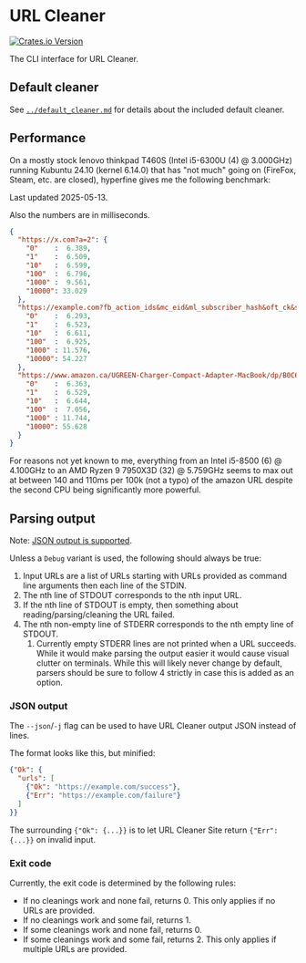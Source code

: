 # URL Cleaner

[![Crates.io Version](https://img.shields.io/crates/v/url-cleaner)](https://crates.io/crates/url-cleaner/)

The CLI interface for URL Cleaner.

## Default cleaner

See [`../default_cleaner.md`](../default_cleaner.md) for details about the included default cleaner.

## Performance

On a mostly stock lenovo thinkpad T460S (Intel i5-6300U (4) @ 3.000GHz) running Kubuntu 24.10 (kernel 6.14.0) that has "not much" going on (FireFox, Steam, etc. are closed), hyperfine gives me the following benchmark:

Last updated 2025-05-13.

Also the numbers are in milliseconds.

```Json
{
  "https://x.com?a=2": {
    "0"    :  6.389,
    "1"    :  6.509,
    "10"   :  6.599,
    "100"  :  6.796,
    "1000" :  9.561,
    "10000": 33.029
  },
  "https://example.com?fb_action_ids&mc_eid&ml_subscriber_hash&oft_ck&s_cid&unicorn_click_id": {
    "0"    :  6.293,
    "1"    :  6.523,
    "10"   :  6.611,
    "100"  :  6.925,
    "1000" : 11.576,
    "10000": 54.227
  },
  "https://www.amazon.ca/UGREEN-Charger-Compact-Adapter-MacBook/dp/B0C6DX66TN/ref=sr_1_5?crid=2CNEQ7A6QR5NM&keywords=ugreen&qid=1704364659&sprefix=ugreen%2Caps%2C139&sr=8-5&ufe=app_do%3Aamzn1.fos.b06bdbbe-20fd-4ebc-88cf-fa04f1ca0da8": {
    "0"    :  6.363,
    "1"    :  6.529,
    "10"   :  6.644,
    "100"  :  7.056,
    "1000" : 11.744,
    "10000": 55.628
  }
}
```

For reasons not yet known to me, everything from an Intel i5-8500 (6) @ 4.100GHz to an AMD Ryzen 9 7950X3D (32) @ 5.759GHz seems to max out at between 140 and 110ms per 100k (not a typo) of the amazon URL despite the second CPU being significantly more powerful.

## Parsing output

Note: [JSON output is supported](#json-output).

Unless a `Debug` variant is used, the following should always be true:

1. Input URLs are a list of URLs starting with URLs provided as command line arguments then each line of the STDIN.
2. The nth line of STDOUT corresponds to the nth input URL.
3. If the nth line of STDOUT is empty, then something about reading/parsing/cleaning the URL failed.
4. The nth non-empty line of STDERR corresponds to the nth empty line of STDOUT.
    1. Currently empty STDERR lines are not printed when a URL succeeds. While it would make parsing the output easier it would cause visual clutter on terminals. While this will likely never change by default, parsers should be sure to follow 4 strictly in case this is added as an option.

### JSON output

The `--json`/`-j` flag can be used to have URL Cleaner output JSON instead of lines.

The format looks like this, but minified:

```Json
{"Ok": {
  "urls": [
    {"Ok": "https://example.com/success"},
    {"Err": "https://example.com/failure"}
  ]
}}
```

The surrounding `{"Ok": {...}}` is to let URL Cleaner Site return `{"Err": {...}}` on invalid input.

### Exit code

Currently, the exit code is determined by the following rules:

- If no   cleanings work and none fail, returns 0. This only applies if no URLs are provided.
- If no   cleanings work and some fail, returns 1.
- If some cleanings work and none fail, returns 0.
- If some cleanings work and some fail, returns 2. This only applies if multiple URLs are provided.
